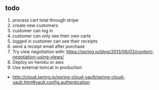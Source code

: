 todo
----

1. process cart total through stripe
2. create new customers
3. customer can log in
4. customer can only see their own carts
5. logged in customer can see their receipts
6. send a receipt email after purchase
7. Try view negotiation with: https://spring.io/blog/2013/06/03/content-negotiation-using-views/
8. Deploy on heroku or aws
9. Use external tomcat in production
* http://cloud.spring.io/spring-cloud-vault/spring-cloud-vault.html#vault.config.authentication
